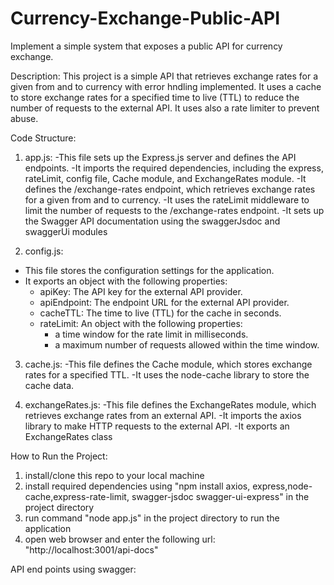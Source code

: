 # Currency-Exchange-Public-API
Implement a simple system that exposes a public API for currency exchange.

Description: This project is a simple API that retrieves exchange rates for a given from and to currency with error hndling implemented. It uses a cache to store exchange rates for a specified time to live (TTL) to reduce the number of requests to the external API. It uses also a rate limiter to prevent abuse.

Code Structure:
1) app.js: 
-This file sets up the Express.js server and defines the API endpoints.
-It imports the required dependencies, including the express, rateLimit, config file, Cache module, and ExchangeRates module.
-It defines the /exchange-rates endpoint, which retrieves exchange rates for a given from and to currency.
-It uses the rateLimit middleware to limit the number of requests to the /exchange-rates endpoint.
-It sets up the Swagger API documentation using the swaggerJsdoc and swaggerUi modules

2) config.js:
- This file stores the configuration settings for the application.
- It exports an object with the following properties:
  - apiKey: The API key for the external API provider.
  - apiEndpoint: The endpoint URL for the external API provider.
  - cacheTTL: The time to live (TTL) for the cache in seconds.
  - rateLimit: An object with the following properties:
    - a time window for the rate limit in milliseconds.
    - a maximum number of requests allowed within the time window.

3) cache.js:
-This file defines the Cache module, which stores exchange rates for a specified TTL.
-It uses the node-cache library to store the cache data.

4) exchangeRates.js:
-This file defines the ExchangeRates module, which retrieves exchange rates from an external API.
-It imports the axios library to make HTTP requests to the external API.
-It exports an ExchangeRates class

How to Run the Project:
1) install/clone this repo to your local machine
2) install required dependencies using "npm install axios, express,node-cache,express-rate-limit, swagger-jsdoc swagger-ui-express" in the project directory
3) run command "node app.js" in the project directory to run the application
4) open web browser and enter the following url: "http://localhost:3001/api-docs"

API end points using swagger:
 







